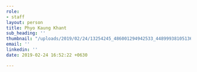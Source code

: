 ```yaml
---
role:
- staff
layout: person
title: Phyo Kaung Khant
sub_heading: ''
thumbnail: "/uploads/2019/02/24/13254245_486001294942533_4489993810513694021_n.jpg"
email: ''
linkedin: ''
date: 2019-02-24 16:52:22 +0630

---
```

